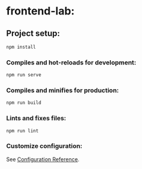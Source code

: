 # frontend-lab:

## Project setup:
```bash
npm install
```

### Compiles and hot-reloads for development:
```bash
npm run serve
```

### Compiles and minifies for production:
```bash
npm run build
```

### Lints and fixes files:
```bash
npm run lint
```

### Customize configuration:
See [Configuration Reference](https://cli.vuejs.org/config/).
